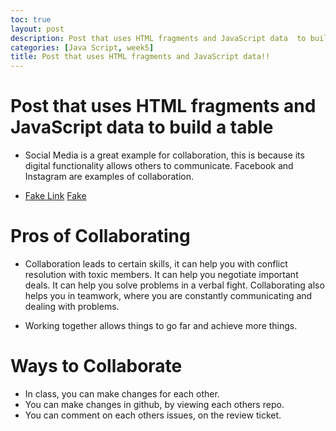 ```yaml
---
toc: true
layout: post
description: Post that uses HTML fragments and JavaScript data  to build a table.
categories: [Java Script, week5]
title: Post that uses HTML fragments and JavaScript data!!
---
```

# Post that uses HTML fragments and JavaScript data to build a table 

- Social Media is a great example for collaboration, this is because its digital functionality allows others to communicate. Facebook and Instagram are examples of collaboration. 

<ul>
   <li>
      <a href="www.youtube.com">Fake Link</a>
     <a href="www.youtube.com">Fake </a>
   </li>
</ul>

# Pros of Collaborating 
- Collaboration leads to certain skills, it can help you with conflict resolution with toxic members. It can help you negotiate important deals. It can help you solve problems in a verbal fight. Collaborating also helps you in teamwork, where you are constantly communicating and dealing with problems. 

- Working together allows things to go far and achieve more things.

# Ways to Collaborate
- In class, you can make changes for each other.
- You can make changes in github, by viewing each others repo. 
- You can comment on each others issues, on the review ticket. 
